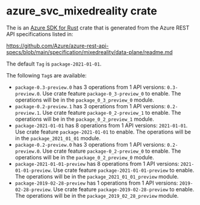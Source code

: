 # azure_svc_mixedreality crate

The is an [Azure SDK for Rust](https://github.com/Azure/azure-sdk-for-rust) crate that is generated from the Azure REST API specifications listed in:

https://github.com/Azure/azure-rest-api-specs/blob/main/specification/mixedreality/data-plane/readme.md

The default `Tag` is `package-2021-01-01`.

The following `Tag`s are available:

- `package-0.3-preview.0` has 3 operations from 1 API versions: `0.3-preview.0`. Use crate feature `package-0_3-preview_0` to enable. The operations will be in the `package_0_3_preview_0` module.
- `package-0.2-preview.1` has 3 operations from 1 API versions: `0.2-preview.1`. Use crate feature `package-0_2-preview_1` to enable. The operations will be in the `package_0_2_preview_1` module.
- `package-2021-01-01` has 8 operations from 1 API versions: `2021-01-01`. Use crate feature `package-2021-01-01` to enable. The operations will be in the `package_2021_01_01` module.
- `package-0.2-preview.0` has 3 operations from 1 API versions: `0.2-preview.0`. Use crate feature `package-0_2-preview_0` to enable. The operations will be in the `package_0_2_preview_0` module.
- `package-2021-01-01-preview` has 8 operations from 1 API versions: `2021-01-01-preview`. Use crate feature `package-2021-01-01-preview` to enable. The operations will be in the `package_2021_01_01_preview` module.
- `package-2019-02-28-preview` has 1 operations from 1 API versions: `2019-02-28-preview`. Use crate feature `package-2019-02-28-preview` to enable. The operations will be in the `package_2019_02_28_preview` module.